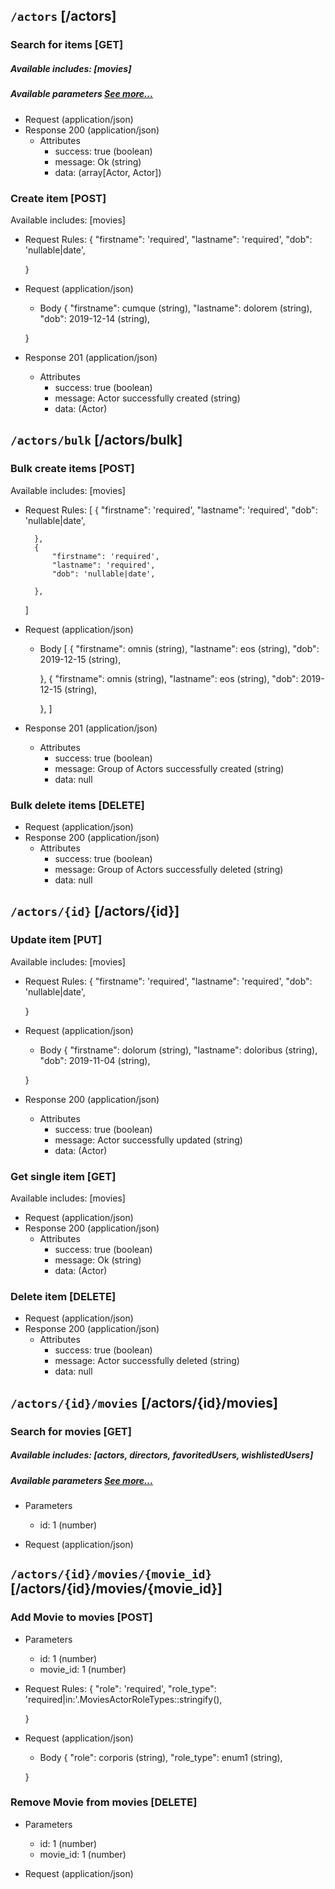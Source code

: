 ## <code>/actors</code> [/actors]

### Search for items [GET]
##### Available includes: [movies]
##### Available parameters <a href="#header-filters">See more...</a>
+ Request (application/json)
    <!-- include(request/header.md) -->
+ Response 200 (application/json)
    + Attributes         
        + success: true (boolean)
        + message: Ok (string)
        + data: (array[Actor, Actor])

<!-- include(response/401.md) -->
<!-- include(response/500.md) -->
### Create item [POST]
Available includes: [movies]
+ Request Rules:
    {
            "firstname": 'required',
            "lastname": 'required',
            "dob": 'nullable|date',

    }
+ Request (application/json)
    <!-- include(request/header.md) -->
    + Body
    {
            "firstname": cumque (string),
            "lastname": dolorem (string),
            "dob": 2019-12-14 (string),

    }
+ Response 201 (application/json)
    + Attributes         
        + success: true (boolean)
        + message: Actor successfully created (string)
        + data: (Actor)

<!-- include(response/401.md) -->
<!-- include(response/422.md) -->
<!-- include(response/500.md) -->

## <code>/actors/bulk</code> [/actors/bulk]
### Bulk create items [POST]
Available includes: [movies]
+ Request Rules:
    [
        {
            "firstname": 'required',
            "lastname": 'required',
            "dob": 'nullable|date',

        },
        {
            "firstname": 'required',
            "lastname": 'required',
            "dob": 'nullable|date',

        },
    ]
+ Request (application/json)
    <!-- include(request/header.md) -->
    + Body
    [
        {
            "firstname": omnis (string),
            "lastname": eos (string),
            "dob": 2019-12-15 (string),

        },
        {
            "firstname": omnis (string),
            "lastname": eos (string),
            "dob": 2019-12-15 (string),

        },
    ]
+ Response 201 (application/json)
    + Attributes         
        + success: true (boolean)
        + message: Group of Actors successfully created (string)
        + data: null

<!-- include(response/401.md) -->
<!-- include(response/422.md) -->
<!-- include(response/500.md) -->
### Bulk delete items [DELETE]
+ Request (application/json)
    <!-- include(request/header.md) -->    
+ Response 200 (application/json)
    + Attributes         
        + success: true (boolean)
        + message: Group of Actors successfully deleted (string)
        + data: null

<!-- include(response/401.md) -->
<!-- include(response/404.md) -->
<!-- include(response/500.md) -->

## <code>/actors/{id}</code> [/actors/{id}]
### Update item [PUT]
Available includes: [movies]
<!-- include(parameters/id.md) -->
+ Request Rules:
    {
            "firstname": 'required',
            "lastname": 'required',
            "dob": 'nullable|date',

    }
+ Request (application/json)
    <!-- include(request/header.md) -->
    + Body
    {
            "firstname": dolorum (string),
            "lastname": doloribus (string),
            "dob": 2019-11-04 (string),

    }
+ Response 200 (application/json)
    + Attributes         
        + success: true (boolean)
        + message: Actor successfully updated (string)
        + data: (Actor)

<!-- include(response/401.md) -->
<!-- include(response/404.md) -->
<!-- include(response/422.md) -->
<!-- include(response/500.md) -->
### Get single item [GET]
Available includes: [movies]
<!-- include(parameters/id.md) -->
+ Request (application/json)
    <!-- include(request/header.md) -->
+ Response 200 (application/json)
    + Attributes         
        + success: true (boolean)
        + message: Ok (string)
        + data: (Actor)

<!-- include(response/401.md) -->
<!-- include(response/404.md) -->
<!-- include(response/500.md) -->
### Delete item [DELETE]
<!-- include(parameters/id.md) -->
+ Request (application/json)
    <!-- include(request/header.md) -->    
+ Response 200 (application/json)
    + Attributes         
        + success: true (boolean)
        + message: Actor successfully deleted (string)
        + data: null

<!-- include(response/401.md) -->
<!-- include(response/404.md) -->
<!-- include(response/500.md) -->


## <code>/actors/{id}/movies</code> [/actors/{id}/movies]
### Search for movies [GET]
##### Available includes: [actors, directors, favoritedUsers, wishlistedUsers]
##### Available parameters <a href="#header-filters">See more...</a>
+ Parameters


    + id: 1 (number)
+ Request (application/json)
    <!-- include(request/header.md) -->


<!-- include(response/401.md) -->
<!-- include(response/500.md) -->

## <code>/actors/{id}/movies/{movie_id}</code> [/actors/{id}/movies/{movie_id}]
### Add Movie to movies [POST]
+ Parameters


    + id: 1 (number)
    + movie_id: 1 (number)
+ Request Rules:
    {
            "role": 'required',
            "role_type": 'required|in:'.MoviesActorRoleTypes::stringify(),

    }
+ Request (application/json)
    <!-- include(request/header.md) -->
    + Body
    {
            "role": corporis (string),
            "role_type": enum1 (string),

    }


<!-- include(response/401.md) -->
<!-- include(response/500.md) -->

### Remove Movie from movies [DELETE]
+ Parameters


    + id: 1 (number)
    + movie_id: 1 (number)
+ Request (application/json)
    <!-- include(request/header.md) -->


<!-- include(response/401.md) -->
<!-- include(response/500.md) -->


